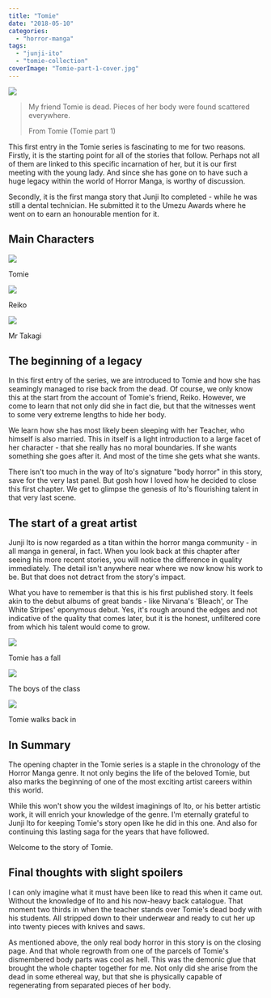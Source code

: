 ```yaml
---
title: "Tomie"
date: "2018-05-10"
categories: 
  - "horror-manga"
tags: 
  - "junji-ito"
  - "tomie-collection"
coverImage: "Tomie-part-1-cover.jpg"
---
```


[![](images/Tomie-part-1-cover.jpg)](https://davidpeach.co.uk/wp-content/uploads/2023/02/Tomie-part-1-cover.jpg)

> My friend Tomie is dead. Pieces of her body were found scattered everywhere.
> 
> From Tomie (Tomie part 1)

This first entry in the Tomie series is fascinating to me for two reasons. Firstly, it is the starting point for all of the stories that follow. Perhaps not all of them are linked to this specific incarnation of her, but it is our first meeting with the young lady. And since she has gone on to have such a huge legacy within the world of Horror Manga, is worthy of discussion.

Secondly, it is the first manga story that Junji Ito completed - while he was still a dental technician. He submitted it to the Umezu Awards where he went on to earn an honourable mention for it.

## Main Characters

[![](images/Tomie.jpg)](https://davidpeach.co.uk/wp-content/uploads/2023/02/Tomie.jpg)

Tomie

[![](images/Reiko.jpg)](https://davidpeach.co.uk/wp-content/uploads/2023/02/Reiko.jpg)

Reiko

[![](images/Mr-Takagi.jpg)](https://davidpeach.co.uk/wp-content/uploads/2023/02/Mr-Takagi.jpg)

Mr Takagi

## The beginning of a legacy

In this first entry of the series, we are introduced to Tomie and how she has seamingly managed to rise back from the dead. Of course, we only know this at the start from the account of Tomie's friend, Reiko. However, we come to learn that not only did she in fact die, but that the witnesses went to some very extreme lengths to hide her body.

We learn how she has most likely been sleeping with her Teacher, who himself is also married. This in itself is a light introduction to a large facet of her character - that she really has no moral boundaries. If she wants something she goes after it. And most of the time she gets what she wants.

There isn't too much in the way of Ito's signature "body horror" in this story, save for the very last panel. But gosh how I loved how he decided to close this first chapter. We get to glimpse the genesis of Ito's flourishing talent in that very last scene.

## The start of a great artist

Junji Ito is now regarded as a titan within the horror manga community - in all manga in general, in fact. When you look back at this chapter after seeing his more recent stories, you will notice the difference in quality immediately. The detail isn't anywhere near where we now know his work to be. But that does not detract from the story's impact.

What you have to remember is that this is his first published story. It feels akin to the debut albums of great bands - like Nirvana's 'Bleach', or The White Stripes' eponymous debut. Yes, it's rough around the edges and not indicative of the quality that comes later, but it is the honest, unfiltered core from which his talent would come to grow.

[![](images/Tomie-has-a-fall.jpg)](https://davidpeach.co.uk/wp-content/uploads/2023/02/Tomie-has-a-fall.jpg)

Tomie has a fall

[![](images/The-boys-of-the-class.jpg)](https://davidpeach.co.uk/wp-content/uploads/2023/02/The-boys-of-the-class.jpg)

The boys of the class

[![](images/Tomie-walks-back-in.jpg)](https://davidpeach.co.uk/wp-content/uploads/2023/02/Tomie-walks-back-in.jpg)

Tomie walks back in

## In Summary

The opening chapter in the Tomie series is a staple in the chronology of the Horror Manga genre. It not only begins the life of the beloved Tomie, but also marks the beginning of one of the most exciting artist careers within this world.

While this won't show you the wildest imaginings of Ito, or his better artistic work, it will enrich your knowledge of the genre. I'm eternally grateful to Junji Ito for keeping Tomie's story open like he did in this one. And also for continuing this lasting saga for the years that have followed.

Welcome to the story of Tomie.

## Final thoughts with slight spoilers

I can only imagine what it must have been like to read this when it came out. Without the knowledge of Ito and his now-heavy back catalogue. That moment two thirds in when the teacher stands over Tomie's dead body with his students. All stripped down to their underwear and ready to cut her up into twenty pieces with knives and saws.

As mentioned above, the only real body horror in this story is on the closing page. And that whole regrowth from one of the parcels of Tomie's dismembered body parts was cool as hell. This was the demonic glue that brought the whole chapter together for me. Not only did she arise from the dead in some ethereal way, but that she is physically capable of regenerating from separated pieces of her body.
